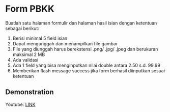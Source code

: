 # Form PBKK
Buatlah satu halaman formulir dan halaman hasil isian dengan ketentuan sebagai berikut:   
1. Berisi minimal 5 field isian
2. Dapat mengunggah dan menampilkan file gambar
3. File yang diunggah harus berekstensi .png/ .jpg/ .jpeg dan berukuran maksimal 2 MB
4. Ada validasi
5. Ada 1 field yang bisa menginputkan nilai double antara 2.50 s.d. 99.99
6. Memberikan flash message success jika form berhasil diinputkan sesuai ketentuan

## Demonstration
Youtube: [LINK](https://youtu.be/4S1IoQ1WI-w)
